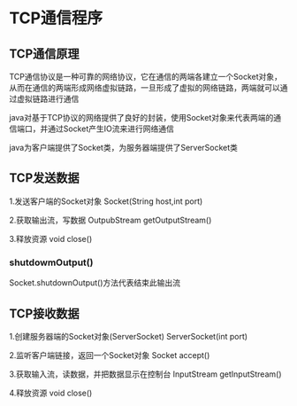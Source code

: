 # TCP通信程序

## TCP通信原理

TCP通信协议是一种可靠的网络协议，它在通信的两端各建立一个Socket对象，
从而在通信的两端形成网络虚拟链路，一旦形成了虚拟的网络链路，两端就可以通过虚拟链路进行通信

java对基于TCP协议的网络提供了良好的封装，使用Socket对象来代表两端的通信端口，并通过Socket产生IO流来进行网络通信

java为客户端提供了Socket类，为服务器端提供了ServerSocket类

## TCP发送数据

1.发送客户端的Socket对象 Socket(String host,int port)

2.获取输出流，写数据 OutpubStream getOutputStream()

3.释放资源 void close()

### shutdowmOutput()
Socket.shutdownOutput()方法代表结束此输出流

## TCP接收数据

1.创建服务器端的Socket对象(ServerSocket) ServerSocket(int port)

2.监听客户端链接，返回一个Socket对象 Socket accept()

3.获取输入流，读数据，并把数据显示在控制台 InputStream getInputStream()

4.释放资源 void close()